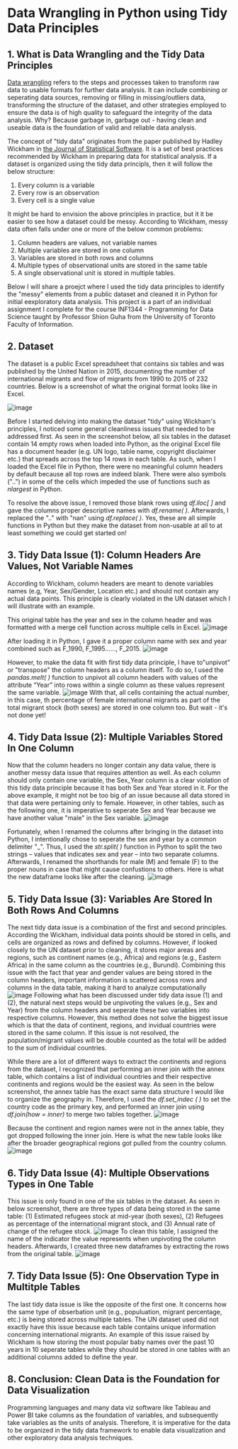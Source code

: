 # Data Wrangling in Python using Tidy Data Principles

## 1. What is Data Wrangling and the Tidy Data Principles

[Data wrangling](https://online.hbs.edu/blog/post/data-wrangling) refers to the steps and processes taken to transform raw data to usable formats for further data analysis. It can include combining or seperating data sources, removing or filling in missing/outliers data, transforming the structure of the dataset, and other strategies employed to ensure the data is of high quality to safeguard the integrity of the data analysis. Why? Because garbage in, garbage out - having clean and useable data is the foundation of valid and reliable data analysis. 

The concept of "tidy data" originates from the paper published by Hadley Wickham in [the Journal of Statistical Software](https://vita.had.co.nz/papers/tidy-data.pdf). It is a set of best practices recommended by Wickham in preparing data for statistical analysis. If a dataset is organized using the tidy data principls, then it will follow the below structure: 

1. Every column is a variable
2. Every row is an observation
3. Every cell is a single value

It might be hard to envision the above principles in practice, but it it be easier to see how a dataset could be messy. According to Wickham, messy data often falls under one or more of the below common problems: 
1. Column headers are values, not variable names
2. Multiple variables are stored in one column
3. Variables are stored in both rows and columns
4. Multiple types of observational units are stored in the same table
5. A single observational unit is stored in multiple tables.

Below I will share a proejct where I used the tidy data principles to identify the "messy" elements from a public dataset and cleaned it in Python for initial eexploratory data analysis. This project is a part of an individual assignment I complete for the course INF1344 - Programming for Data Science taught by Professor Shion Guha from the University of Toronto Faculty of Information.

## 2. Dataset
The dataset is a public Excel spreadsheet that contains six tables and was published by the United Nation in 2015, documenting the number of international migrants and flow of migrants from 1990 to 2015 of 232 countries. Below is a screenshot of what the original format looks like in Excel. 

![image](https://github.com/teresalau/Data-Wrangling-in-Python/assets/113483358/835c1384-95f9-4eda-a4c0-e6e6947dc70c)

Before I started delving into making the dataset "tidy" using Wickham's principles, I noticed some general cleanliness issues that needed to be addressed first. As seen in the screenshot below, all six tables in the dataset contain 14 empty rows when loaded into Python, as the original Excel file has a document header (e.g. UN logo, table name, copyright disclaimer etc.) that spreads across the top 14 rows in each table. As such, when I loaded the Excel file in Python, there were no meaningful column headers by default because all top rows are indeed blank. There were also symbols ("..") in some of the cells which impeded the use of functions such as *nlargest* in Python. 

To resolve the above issue, I removed those blank rows using *df.iloc[ ]* and gave the columns proper descriptive names with *df.rename( )*. Afterwards, I replaced the ".." with "nan" using *df.replace( )*. Yes, these are all simple functions in Python but they make the dataset from non-usable at all to at least something we could get started on!

## 3. Tidy Data Issue (1): Column Headers Are Values, Not Variable Names 
According to Wickham, column headers are meant to denote variables names (e.g, Year, Sex/Gender, Location etc.) and should not contain any actual data points. This principle is clearly violated in the UN dataset which I will illustrate with an example. 

This original table has the year and sex in the column header and was formatted with a merge cell function across multiple cells in Excel. 
![image](https://github.com/teresalau/Data-Wrangling-in-Python/assets/113483358/901c2e9c-af38-4833-a54d-8ff4beb4b462)

After loading it in Python, I gave it a proper column name with sex and year combined such as F_1990, F_1995......, F_2015. 
![image](https://github.com/teresalau/Data-Wrangling-in-Python/assets/113483358/5c3d5cdf-593d-46a9-8715-14ae13e32d34)

However, to make the data fit with first tidy data principle, I have to"unpivot" or "transpose" the column headers as a column itself. To do so, I used the *pandas.melt( )* function to unpivot all column headers with values of the attribute “Year” into rows within a single column as these values represent the same variable. 
![image](https://github.com/teresalau/Data-Wrangling-in-Python/assets/113483358/6448f5de-01fc-4f7e-a656-c3f2a74e272b)
With that, all cells containing the actual number, in this case, th percentage of female international migrants as part of the total migrant stock (both sexes) are stored in one column too. But wait - it's not done yet! 

## 4. Tidy Data Issue (2): Multiple Variables Stored In One Column
Now that the column headers no longer contain any data value, there is another messy data issue that requires attention as well. As each column should only contain one variable, the Sex_Year column is a clear violation of this tidy data principle because it has both Sex and Year stored in it. For the above example, it might not be too big of an issue because all data stored in that data were pertaining only to female. However, in other tables, such as the following one, it is imperative to seperate Sex and Year because we have another value "male" in the Sex variable. 
![image](https://github.com/teresalau/Data-Wrangling-in-Python/assets/113483358/0a78d797-f632-48b6-8055-387fc63487c0)

Fortunately, when I renamed the columns after bringing in the dataset into Python, I intentionally chose to seperate the sex and year by a common delimiter "_". Thus, I used the *str.split( )* function in Python to split the two strings – values that indicates sex and year – into two separate columns. Afterwards, I renamed the shorthands for male (M) and female (F) to the proper nouns in case that might cause confustions to others. Here is what the new dataframe looks like after the cleaning. 
![image](https://github.com/teresalau/Data-Wrangling-in-Python/assets/113483358/8ba28a17-49f9-4760-b85a-c0f17cbd7fa9)

## 5. Tidy Data Issue (3): Variables Are Stored In Both Rows And Columns 
The next tidy data issue is a combination of the first and second principles. According the Wickham, individual data points should be stored in cells, and cells are organized as rows and defined by columns. However, if looked closely to the UN dataset prior to cleaning, it stores major areas and regions, such as continent names (e.g., Africa) and regions (e.g., Eastern Africa) in the same column as the countries (e.g., Burundi). Combining this issue with the fact that year and gender values are being stored in the column headers, important information is scattered across rows and columns in the data table, making it hard to analyze computationally 
![image](https://github.com/teresalau/Data-Wrangling-in-Python/assets/113483358/f615e674-a533-47ff-a785-b9d58395d029)
Following what has been discussed under tidy data issue (1) and (2), the natural next steps would be unpivoting the values (e.g., Sex and Year) from the column headers and seperate these two variables into respective columns. However, this method does not solve the biggest issue which is that the data of continent, regions, and invidual countries were stored in the same column. If this issue is not resolved, the population/migrant values will be double counted as the total will be added to the sum of individual countries.

While there are a lot of different ways to extract the continents and regions from the dataset, I recognized that performing an inner join with the annex table, which contains a list of individual countries and their respective continents and regions would be the easiest way. As seen in the below screenshot, the annex table has the exact same data structure I would like to organize the geography in. Therefore, I used the *df.set_indec ( )* to set the country code as the primary key, and performed an inner join using *df.join(how = inner)* to merge two tables together. 
![image](https://github.com/teresalau/Data-Wrangling-in-Python/assets/113483358/87ce482c-694e-4cb6-82c7-d1dd85b7d051)

Because the continent and region names were not in the annex table, they got dropped following the inner join. Here is what the new table looks like after the broader geographical regions got pulled from the country column. 
![image](https://github.com/teresalau/Data-Wrangling-in-Python/assets/113483358/695737d4-ed11-4a85-8dc1-a81780d8bca4)

## 6. Tidy Data Issue (4): Multiple Observations Types in One Table
This issue is only found in one of the six tables in the dataset. As seen in below screenshot, there are three types of data being stored in the same table: (1) Estimated refugees stock at mid-year (both sexes), (2) Refugees as percentage of the international migrant stock, and (3) Annual rate of change of the refugee stock. 
![image](https://github.com/teresalau/Data-Wrangling-in-Python/assets/113483358/ced10dbc-3224-4f46-b24c-9aaf0abb735a)
To clean this table, I assigned the name of the indicator the value represents when unpivoting the column headers. Afterwards, I created three new dataframes by extracting the rows from the original table.
![image](https://github.com/teresalau/Data-Wrangling-in-Python/assets/113483358/5234e4d9-dcc2-49f9-a17a-99e51d1095d8)

## 7. Tidy Data Issue (5): One Observation Type in Multitple Tables
The last tidy data issue is like the opposite of the first one. It concerns how the same type of obserbation unit (e.g., populuation, migrant percentage, etc.) is being stored across multiple tables. The UN dataset used did not exactly have this issue because each table contains unique information concerning international migrants. An example of this issue raised by Wickham is how storing the most popular baby names over the past 10 years in 10 seperate tables while they should be stored in one tables with an additional columns added to define the year. 

## 8. Conclusion: Clean Data is the Foundation for Data Visualization
Programming languages and many data viz software like Tableau and Power BI take columns as the foundation of variables, and subsequently take variables as the units of analysis. Therefore, it is imperative for the data to be organized in the tidy data framework to enable data visualization and other exploratory data analysis techniques.
